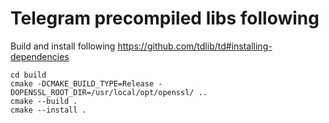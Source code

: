 # Telegram precompiled libs following

Build and install following https://github.com/tdlib/td#installing-dependencies
```
cd build
cmake -DCMAKE_BUILD_TYPE=Release -DOPENSSL_ROOT_DIR=/usr/local/opt/openssl/ ..
cmake --build .
cmake --install .
```

